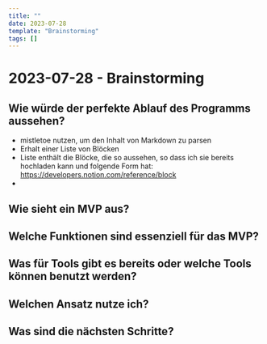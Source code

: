 ```yaml
---
title: ""
date: 2023-07-28
template: "Brainstorming"
tags: []
---
```


# 2023-07-28 - Brainstorming

## Wie würde der perfekte Ablauf des Programms aussehen?
* mistletoe nutzen, um den Inhalt von Markdown zu parsen
* Erhalt einer Liste von Blöcken
* Liste enthält die Blöcke, die so aussehen, so dass ich sie bereits hochladen kann und folgende Form hat: https://developers.notion.com/reference/block
* 
## Wie sieht ein MVP aus?

## Welche Funktionen sind essenziell für das MVP?

## Was für Tools gibt es bereits oder welche Tools können benutzt werden?

## Welchen Ansatz nutze ich?

## Was sind die nächsten Schritte?



